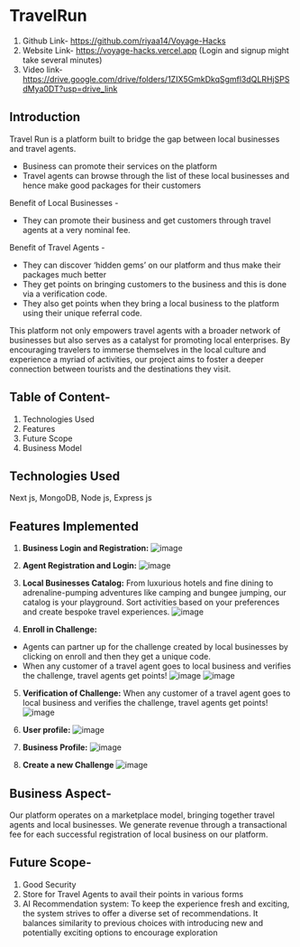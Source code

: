# TravelRun

1. Github Link- https://github.com/riyaa14/Voyage-Hacks
2. Website Link- https://voyage-hacks.vercel.app (Login and signup might take several minutes)
3. Video link-  https://drive.google.com/drive/folders/1ZIX5GmkDkqSgmfl3dQLRHjSPSdMya0DT?usp=drive_link

## Introduction
Travel Run is a platform built to bridge the gap between local businesses and travel agents.
- Business can promote their services on the platform
- Travel agents can browse through the list of these local businesses and hence make good packages for their customers

Benefit of Local Businesses - 
- They can promote their business and get customers through travel agents at a very nominal fee.

Benefit of Travel Agents - 
- They can discover ‘hidden gems’ on our platform and thus make their packages much better
- They get points on bringing customers to the business and this is done via a verification code.
- They also get points when they bring a local business to the platform using their unique referral code.


This platform not only empowers travel agents with a broader network of businesses but also serves as a catalyst for promoting local enterprises. By encouraging travelers to immerse themselves in the local culture and experience a myriad of activities, our project aims to foster a deeper connection between tourists and the destinations they visit.

## Table of Content-
1. Technologies Used
2. Features
3. Future Scope
4. Business Model

## Technologies Used 
Next js, MongoDB, Node js, Express js

## Features Implemented 

1. **Business Login and Registration:**
![image](https://github.com/riyaa14/Voyage-Hacks/assets/96983874/b3636dfd-1460-46b0-95f6-ed9cc864c126)

2. **Agent Registration and Login:**
![image](https://github.com/riyaa14/Voyage-Hacks/assets/96983874/4473c156-3173-4f93-b365-edde0d5b894d)

3. **Local Businesses Catalog:**
From luxurious hotels and fine dining to adrenaline-pumping adventures like camping and bungee jumping, our catalog is your playground. Sort activities based on your preferences and create bespoke travel experiences.
![image](https://github.com/riyaa14/Voyage-Hacks/assets/96983874/571e4edb-abc6-442f-b3b7-f2e99e01f93e)

4. **Enroll in Challenge:**
- Agents can partner up for the challenge created by local businesses by clicking on enroll and then they get a unique code.
- When any customer of a travel agent goes to local business and verifies the challenge, travel agents get points!
  ![image](https://github.com/riyaa14/Voyage-Hacks/assets/96983874/10a24334-4247-4260-9048-46e0c45f3c09)
![image](https://github.com/riyaa14/Voyage-Hacks/assets/96983874/16a7edb7-f37c-49ab-a75a-e8dc96b3fcd0)

5. **Verification of Challenge:**
When any customer of a travel agent goes to local business and verifies the challenge, travel agents get points!
![image](https://github.com/riyaa14/Voyage-Hacks/assets/96983874/9b2c8762-da5f-471b-b51f-cca8d3ac8267)

7. **User profile:**
![image](https://github.com/riyaa14/Voyage-Hacks/assets/96983874/96ab082c-ef12-4f52-a44d-d0d4fbca48c6)

9. **Business Profile:**
![image](https://github.com/riyaa14/Voyage-Hacks/assets/96983874/19ce591d-2d6a-4ea6-bc38-ce1c70622713)

11. **Create a new Challenge**
![image](https://github.com/riyaa14/Voyage-Hacks/assets/96983874/9ce3e9d9-290d-482e-b049-2d22f3fce77b)


## Business Aspect- 
 Our platform operates on a marketplace model, bringing together travel agents and local businesses. We generate revenue through a transactional fee for each successful registration of local business on our platform.

## Future Scope-
1. Good Security
2. Store for Travel Agents to avail their points in various forms
3. AI Recommendation system: To keep the experience fresh and exciting, the system strives to offer a diverse set of recommendations. It balances similarity to previous choices with introducing new and potentially exciting options to encourage exploration
